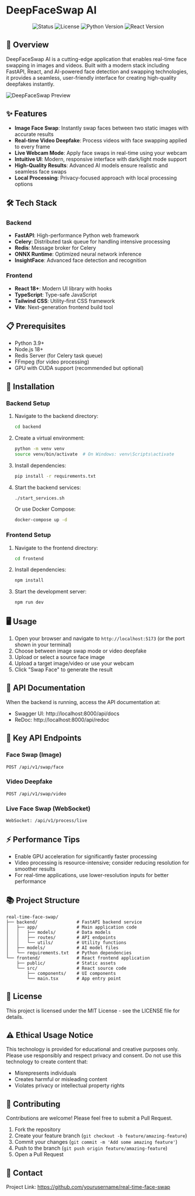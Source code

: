 # DeepFaceSwap AI

<div align="center">
  <img src="https://img.shields.io/badge/Status-Active-green.svg" alt="Status" />
  <img src="https://img.shields.io/badge/License-MIT-blue.svg" alt="License" />
  <img src="https://img.shields.io/badge/Python-3.9+-orange.svg" alt="Python Version" />
  <img src="https://img.shields.io/badge/React-18.3+-61DAFB.svg" alt="React Version" />
</div>

## 🚀 Overview

DeepFaceSwap AI is a cutting-edge application that enables real-time face swapping in images and videos. Built with a modern stack including FastAPI, React, and AI-powered face detection and swapping technologies, it provides a seamless, user-friendly interface for creating high-quality deepfakes instantly.

![DeepFaceSwap Preview](frontend/public/preview.png)

## ✨ Features

- **Image Face Swap**: Instantly swap faces between two static images with accurate results
- **Real-time Video Deepfake**: Process videos with face swapping applied to every frame
- **Live Webcam Mode**: Apply face swaps in real-time using your webcam
- **Intuitive UI**: Modern, responsive interface with dark/light mode support
- **High-Quality Results**: Advanced AI models ensure realistic and seamless face swaps
- **Local Processing**: Privacy-focused approach with local processing options

## 🛠️ Tech Stack

### Backend
- **FastAPI**: High-performance Python web framework
- **Celery**: Distributed task queue for handling intensive processing
- **Redis**: Message broker for Celery
- **ONNX Runtime**: Optimized neural network inference
- **InsightFace**: Advanced face detection and recognition

### Frontend
- **React 18+**: Modern UI library with hooks
- **TypeScript**: Type-safe JavaScript
- **Tailwind CSS**: Utility-first CSS framework
- **Vite**: Next-generation frontend build tool

## 📋 Prerequisites

- Python 3.9+
- Node.js 18+
- Redis Server (for Celery task queue)
- FFmpeg (for video processing)
- GPU with CUDA support (recommended but optional)

## 🔧 Installation

### Backend Setup

1. Navigate to the backend directory:
   ```bash
   cd backend
   ```

2. Create a virtual environment:
   ```bash
   python -m venv venv
   source venv/bin/activate  # On Windows: venv\Scripts\activate
   ```

3. Install dependencies:
   ```bash
   pip install -r requirements.txt
   ```

4. Start the backend services:
   ```bash
   ./start_services.sh
   ```

   Or use Docker Compose:
   ```bash
   docker-compose up -d
   ```

### Frontend Setup

1. Navigate to the frontend directory:
   ```bash
   cd frontend
   ```

2. Install dependencies:
   ```bash
   npm install
   ```

3. Start the development server:
   ```bash
   npm run dev
   ```

## 🖥️ Usage

1. Open your browser and navigate to `http://localhost:5173` (or the port shown in your terminal)
2. Choose between image swap mode or video deepfake
3. Upload or select a source face image
4. Upload a target image/video or use your webcam
5. Click "Swap Face" to generate the result

## 🚀 API Documentation

When the backend is running, access the API documentation at:
- Swagger UI: http://localhost:8000/api/docs
- ReDoc: http://localhost:8000/api/redoc

## 🧪 Key API Endpoints

### Face Swap (Image)
```http
POST /api/v1/swap/face
```

### Video Deepfake
```http
POST /api/v1/swap/video
```

### Live Face Swap (WebSocket)
```
WebSocket: /api/v1/process/live
```

## ⚡ Performance Tips

- Enable GPU acceleration for significantly faster processing
- Video processing is resource-intensive; consider reducing resolution for smoother results
- For real-time applications, use lower-resolution inputs for better performance

## 📚 Project Structure

```
real-time-face-swap/
├── backend/               # FastAPI backend service
│   ├── app/               # Main application code
│   │   ├── models/        # Data models
│   │   ├── routes/        # API endpoints
│   │   └── utils/         # Utility functions
│   ├── models/            # AI model files
│   └── requirements.txt   # Python dependencies
└── frontend/              # React frontend application
    ├── public/            # Static assets
    └── src/               # React source code
        ├── components/    # UI components
        └── main.tsx       # App entry point
```

## 📝 License

This project is licensed under the MIT License - see the LICENSE file for details.

## ⚠️ Ethical Usage Notice

This technology is provided for educational and creative purposes only. Please use responsibly and respect privacy and consent. Do not use this technology to create content that:

- Misrepresents individuals
- Creates harmful or misleading content
- Violates privacy or intellectual property rights

## 🤝 Contributing

Contributions are welcome! Please feel free to submit a Pull Request.

1. Fork the repository
2. Create your feature branch (`git checkout -b feature/amazing-feature`)
3. Commit your changes (`git commit -m 'Add some amazing feature'`)
4. Push to the branch (`git push origin feature/amazing-feature`)
5. Open a Pull Request

## 📧 Contact

Project Link: https://github.com/yourusername/real-time-face-swap
